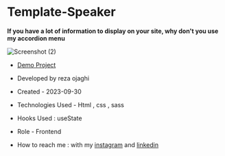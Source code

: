 # Template-Speaker

**If you have a lot of information to display on your site, why don't you use my accordion menu**

![Screenshot (2)](https://github.com/REZA-OJAGHI-DRO/TEMPLATE-Hairdresser/assets/145910720/a6c6add3-093a-416d-a1e2-172a5d92f9cc)

- [Demo Project](https://reza-ojaghi-dro.github.io/TEMPLATE-Hairdresser/)

- Developed by reza ojaghi

- Created - 2023-09-30

- Technologies Used - Html , css , sass

- Hooks Used : useState 

- Role - Frontend

- How to reach me : with my [instagram](https://www.instagram.com/reza-ojaghi-dro) and [linkedin](https://www.linkedin.com/in/reza-ojaghi-428748280/)
